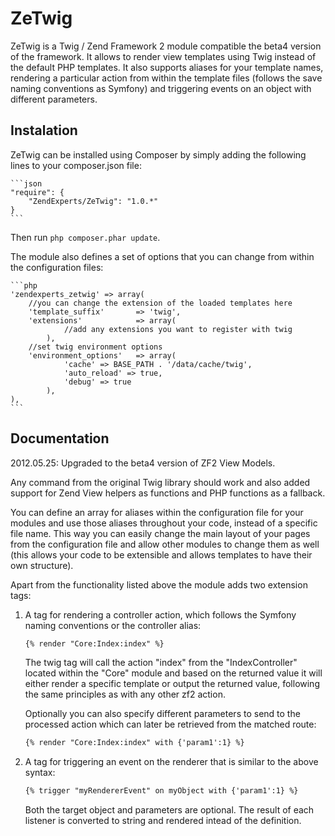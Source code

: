ZeTwig
====

ZeTwig is a Twig / Zend Framework 2 module compatible the beta4 version of the framework.
It allows to render view templates using Twig instead of the default PHP templates.
It also supports aliases for your template names, rendering a particular action from 
within the template files (follows the save naming conventions as Symfony) and 
triggering events on an object with different parameters.

Instalation
-----------

ZeTwig can be installed using Composer by simply adding the following lines to your composer.json file:

    ```json
    "require": {
        "ZendExperts/ZeTwig": "1.0.*"
    }
    ```

Then run `php composer.phar update`.

The module also defines a set of options that you can change from within the configuration files:

    ```php
    'zendexperts_zetwig' => array(
        //you can change the extension of the loaded templates here
        'template_suffix'       => 'twig',
        'extensions'            => array(
                //add any extensions you want to register with twig
            ),
        //set twig environment options
        'environment_options'   => array(
                'cache' => BASE_PATH . '/data/cache/twig',
                'auto_reload' => true,
                'debug' => true
            ),
    ),
    ```

Documentation
-------------

2012.05.25: Upgraded to the beta4 version of ZF2 View Models.

Any command from the original Twig library should work and also added support for
Zend View helpers as functions and PHP functions as a fallback.

You can define an array for aliases within the configuration file for your modules and
use those aliases throughout your code, instead of a specific file name. This way you
can easily change the main layout of your pages from the configuration file and allow
other modules to change them as well (this allows your code to be extensible and allows
templates to have their own structure).

Apart from the functionality listed above the module adds two extension tags:

1. A tag for rendering a controller action, which follows the Symfony naming conventions
   	or the controller alias:

    ```html
   	{% render "Core:Index:index" %}
   	```

    The twig tag will call the action "index" from the "IndexController" located within the "Core"
    module and based on the returned value it will either render a specific template or output the
    returned value, following the same principles as with any other zf2 action.

    Optionally you can also specify different parameters to send to the processed action which can
    later be retrieved from the matched route:

    ```html
	{% render "Core:Index:index" with {'param1':1} %}
	```

2. A tag for triggering an event on the renderer that is similar to the above syntax:

	```html
	{% trigger "myRendererEvent" on myObject with {'param1':1} %}
	```
	
	Both the target object and parameters are optional. The result of each listener is 
converted to string and rendered intead of the definition.
